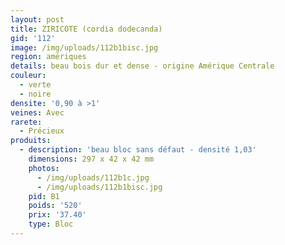 ```yaml
---
layout: post
title: ZIRICOTE (cordia dodecanda)
gid: '112'
image: /img/uploads/112b1bisc.jpg
region: amériques
details: beau bois dur et dense - origine Amérique Centrale
couleur:
  - verte
  - noire
densite: '0,90 à >1'
veines: Avec
rarete:
  - Précieux
produits:
  - description: 'beau bloc sans défaut - densité 1,03'
    dimensions: 297 x 42 x 42 mm
    photos:
      - /img/uploads/112b1c.jpg
      - /img/uploads/112b1bisc.jpg
    pid: B1
    poids: '520'
    prix: '37.40'
    type: Bloc
---
```


